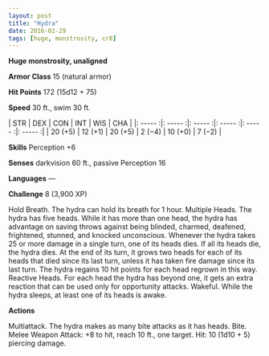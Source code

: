 ```yaml
---
layout: post
title: "Hydra"
date: 2016-02-29
tags: [huge, monstrosity, cr8]
---
```


**Huge monstrosity, unaligned**

**Armor Class** 15 (natural armor)

**Hit Points** 172 (15d12 + 75)

**Speed** 30 ft., swim 30 ft.

|   STR   |   DEX   |   CON   |   INT   |   WIS   |   CHA   |
|: ----- :|: ----- :|: ----- :|: ----- :|: ----- :|: ----- :|
| 20 (+5) | 12 (+1) | 20 (+5) | 2 (−4) | 10 (+0) | 7 (−2) |

**Skills** Perception +6 

**Senses** darkvision 60 ft., passive Perception 16 

**Languages** — 

**Challenge** 8 (3,900 XP)

Hold Breath. The hydra can hold its breath for 1 hour. Multiple Heads. The hydra has five heads. While it has more than one head, the hydra has advantage on saving throws against being blinded, charmed, deafened, frightened, stunned, and knocked unconscious. Whenever the hydra takes 25 or more damage in a single turn, one of its heads dies. If all its heads die, the hydra dies. At the end of its turn, it grows two heads for each of its heads that died since its last turn, unless it has taken fire damage since its last turn. The hydra regains 10 hit points for each head regrown in this way. Reactive Heads. For each head the hydra has beyond one, it gets an extra reaction that can be used only for opportunity attacks. Wakeful. While the hydra sleeps, at least one of its heads is awake. 

**Actions**

Multiattack. The hydra makes as many bite attacks as it has heads. Bite. Melee Weapon Attack: +8 to hit, reach 10 ft., one target. Hit: 10 (1d10 + 5) piercing damage. 